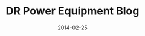 ---
layout: project
title: DR Power Equipment Blog
date: 2014-02-25
color: "#696969"
project_url: http://blog.drpower.com

summary: Custom responsive Wordpress theme for a power equipment company blog

tags:
- design
- frontend
- wordpress

images:
    desktop: blog-drpower-com.jpg
    mobile: 
---
